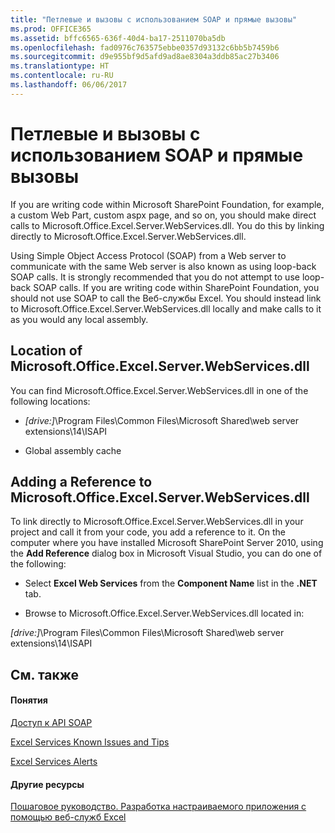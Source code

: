 ```yaml
---
title: "Петлевые и вызовы с использованием SOAP и прямые вызовы"
ms.prod: OFFICE365
ms.assetid: bffc6565-636f-40d4-ba17-2511070ba5db
ms.openlocfilehash: fad0976c763575ebbe0357d93132c6bb5b7459b6
ms.sourcegitcommit: d9e955bf9d5afd9ad8ae8304a3ddb85ac27b3406
ms.translationtype: HT
ms.contentlocale: ru-RU
ms.lasthandoff: 06/06/2017
---
```

# <a name="loop-back-soap-calls-and-direct-linking"></a>Петлевые и вызовы с использованием SOAP и прямые вызовы

If you are writing code within Microsoft SharePoint Foundation, for example, a custom Web Part, custom aspx page, and so on, you should make direct calls to Microsoft.Office.Excel.Server.WebServices.dll. You do this by linking directly to Microsoft.Office.Excel.Server.WebServices.dll. 
  
    
    

Using Simple Object Access Protocol (SOAP) from a Web server to communicate with the same Web server is also known as using loop-back SOAP calls. It is strongly recommended that you do not attempt to use loop-back SOAP calls. If you are writing code within SharePoint Foundation, you should not use SOAP to call the Веб-службы Excel. You should instead link to Microsoft.Office.Excel.Server.WebServices.dll locally and make calls to it as you would any local assembly.
## <a name="location-of-microsoftofficeexcelserverwebservicesdll"></a>Location of Microsoft.Office.Excel.Server.WebServices.dll

You can find Microsoft.Office.Excel.Server.WebServices.dll in one of the following locations:
  
    
    

-  _[drive:]_\\Program Files\\Common Files\\Microsoft Shared\\web server extensions\\14\\ISAPI
    
  
- Global assembly cache 
    
  

## <a name="adding-a-reference-to-microsoftofficeexcelserverwebservicesdll"></a>Adding a Reference to Microsoft.Office.Excel.Server.WebServices.dll

To link directly to Microsoft.Office.Excel.Server.WebServices.dll in your project and call it from your code, you add a reference to it. On the computer where you have installed Microsoft SharePoint Server 2010, using the **Add Reference** dialog box in Microsoft Visual Studio, you can do one of the following:
  
    
    

- Select **Excel Web Services** from the **Component Name** list in the **.NET** tab.
    
  
- Browse to Microsoft.Office.Excel.Server.WebServices.dll located in:
  
    
    
 _[drive:]_\\Program Files\\Common Files\\Microsoft Shared\\web server extensions\\14\\ISAPI
    
  

## <a name="see-also"></a>См. также


#### <a name="concepts"></a>Понятия


  
    
    
 [Доступ к API SOAP](accessing-the-soap-api)
  
    
    
 [Excel Services Known Issues and Tips](excel-services-known-issues-and-tips)
  
    
    
 [Excel Services Alerts](excel-services-alerts)
#### <a name="other-resources"></a>Другие ресурсы


  
    
    
 [Пошаговое руководство. Разработка настраиваемого приложения с помощью веб-служб Excel](walkthrough-developing-a-custom-application-using-excel-web-services)
